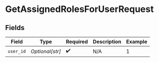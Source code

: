 # GetAssignedRolesForUserRequest


## Fields

| Field              | Type               | Required           | Description        | Example            |
| ------------------ | ------------------ | ------------------ | ------------------ | ------------------ |
| `user_id`          | *Optional[str]*    | :heavy_check_mark: | N/A                | 1                  |